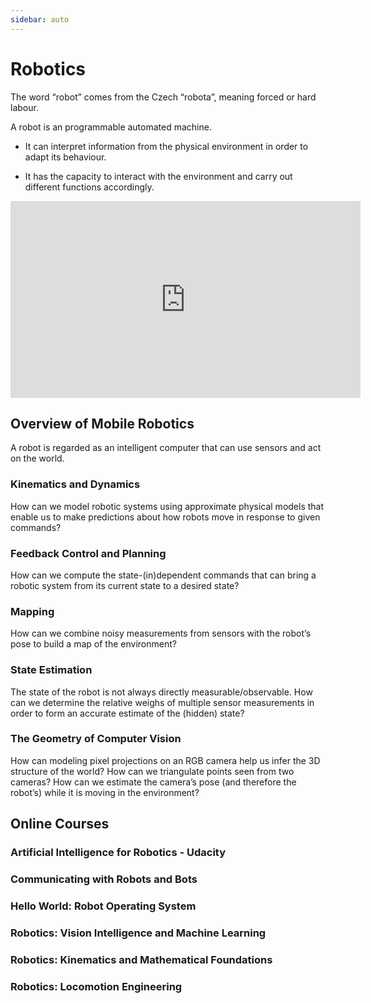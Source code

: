 ```yaml
---
sidebar: auto
--- 
```


# Robotics

The word “robot” comes from the Czech “robota”, meaning forced or hard labour.

A robot is an programmable automated machine.

- It can interpret information from the physical environment in order to adapt its behaviour.

- It has the capacity to interact with the environment and carry out different functions accordingly.

<iframe width="560" height="315" src="https://www.youtube.com/embed/3XkL0qQ21Oo" frameborder="0" allow="accelerometer; autoplay; encrypted-media; gyroscope; picture-in-picture" allowfullscreen></iframe>

## Overview of Mobile Robotics

A robot is regarded as an intelligent computer that can use sensors and act on the world. 

### Kinematics and Dynamics

How can we model robotic systems using approximate physical models that enable us to make predictions about how robots move in response to given commands?

### Feedback Control and Planning

How can we compute the state-(in)dependent commands that can bring a robotic system from its current state to a desired state?

### Mapping

How can we combine noisy measurements from sensors with the robot’s pose to build a map of the environment?

### State Estimation

The state of the robot is not always directly measurable/observable. How can we determine the relative weighs of multiple sensor measurements in order to form an accurate estimate of the (hidden) state?

### The Geometry of Computer Vision

How can modeling pixel projections on an RGB camera help us infer the 3D structure of the world? How can we triangulate points seen from two cameras? How can we estimate the camera’s pose (and therefore the robot’s) while it is moving in the environment?

## Online Courses

### Artificial Intelligence for Robotics - Udacity

<LevelWithButton link="https://www.udacity.com/course/artificial-intelligence-for-robotics--cs373" image="https://d20vrrgs8k4bvw.cloudfront.net/images/courses/thumbnails/cs373_thumbnail.jpg" button="Start Learning!"  desc="Learn how to program all the major systems of a robotic car. Topics include planning, search, localization, tracking, and control."/>

### Communicating with Robots and Bots

<LevelWithButton :imageRight="false" link="https://www.edx.org/course/communicating-with-robots-and-bots" image="https://prod-discovery.edx-cdn.org/media/course/image/bf9f18e0-2bab-4600-ae3e-64d0743d9482-321df2b18306.small.png" button="Start Learning!"  desc="Robots and bots are being developed to populate our homes, workplaces and social spaces. What does the future hold for human-robot communication and collaboration?"/>

### Hello World: Robot Operating System

<LevelWithButton link="https://www.edx.org/course/hello-real-world-with-ros-robot-operating-system" image="https://prod-discovery.edx-cdn.org/media/course/image/54c2620f-ace4-4d32-809d-69ff203aa38b-228c3d37e14c.small.png" button="Start Learning!"  desc="Learn the fundamentals of ROS, Robot Operating System, to create advanced robotic systems."/>

### Robotics: Vision Intelligence and Machine Learning

<LevelWithButton :imageRight="false" link="https://www.edx.org/course/robotics-vision-intelligence-and-machine-learning" image="https://prod-discovery.edx-cdn.org/media/course/image/72ebda00-58ec-4485-b237-eae39b94bae5-05d8faee10b3.small.jpg" button="Start Learning!"  desc="Learn how to design robot vision systems that avoid collisions, safely work with humans and understand their environment."/>

### Robotics: Kinematics and Mathematical Foundations

<LevelWithButton link="https://www.edx.org/course/robotics-kinematics-and-mathematical-foundations" image="https://prod-discovery.edx-cdn.org/media/course/image/2228ab3e-7548-441e-84e9-09af75097005-8afe9bf7dab0.small.jpg" button="Start Learning!"  desc="Master the foundational math concepts that drive robotics and put them into practice using MATLAB."/>

### Robotics: Locomotion Engineering

<LevelWithButton :imageRight="false" link="https://www.edx.org/course/robotics-vision-intelligence-and-machine-learning" image="https://prod-discovery.edx-cdn.org/media/course/image/d68e7a3b-1c08-4d4e-bbea-18f5e0590695-f1831c8c44b9.small.jpg" button="Start Learning!"  desc="Learn how to design, build, and program dynamical, legged robots that can operate in the real world."/>